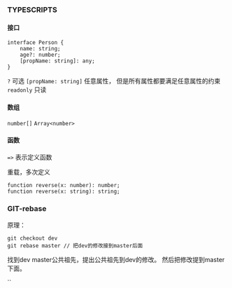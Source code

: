 ### TYPESCRIPTS

#### 接口

```
interface Person {
    name: string;
    age?: number;
    [propName: string]: any;
}
```
`?` 可选
`[propName: string]` 任意属性， 但是所有属性都要满足任意属性的约束
`readonly` 只读

#### 数组
`number[]`
`Array<number>`

#### 函数
`=>` 表示定义函数

重载，多次定义
```
function reverse(x: number): number;
function reverse(x: string): string;
```

### GIT-rebase
原理：
```
git checkout dev
git rebase master // 把dev的修改接到master后面
```
找到dev master公共祖先，提出公共祖先到dev的修改。
然后把修改提到master下面。


``
